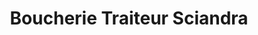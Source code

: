 ---
title: "Boucherie Traiteur Sciandra"
url: /charvieu-chavagneux/boucherie-traiteur-sciandra/
shop: Metzgerei
---